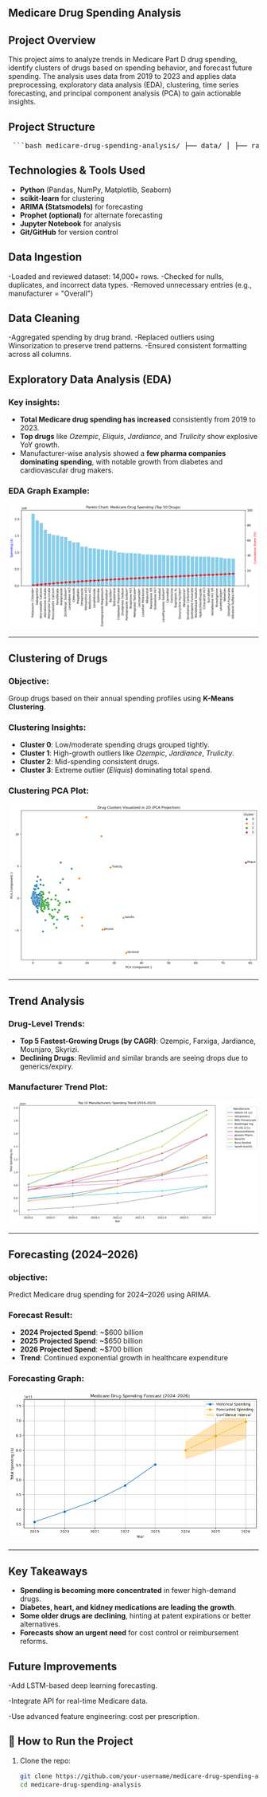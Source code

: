 
## Medicare Drug Spending Analysis

## Project Overview

This project aims to analyze trends in Medicare Part D drug spending, identify clusters of drugs based on spending behavior, and forecast future spending. The analysis uses data from 2019 to 2023 and applies data preprocessing, exploratory data analysis (EDA), clustering, time series forecasting, and principal component analysis (PCA) to gain actionable insights.

## Project Structure

<pre> ```bash medicare-drug-spending-analysis/ ├── data/ │ ├── raw/ # Original CSV files │ └── processed/ # Cleaned datasets ├── notebooks/ │ ├── 1_data_ingestion.ipynb │ ├── 2_clean_spending_data.ipynb │ ├── 3_eda.ipynb │ ├── 4_clustering.ipynb │ ├── 5_forecasting.ipynb │ └── 6_trend_analysis.ipynb ├── reports/ │ └── images/ # Result Graphs (PCA, Forecast, Clustering) ├── scripts/ ├── logs/ └── README.md ``` </pre>

##  Technologies & Tools Used

- **Python** (Pandas, NumPy, Matplotlib, Seaborn)
- **scikit-learn** for clustering
- **ARIMA (Statsmodels)** for forecasting
- **Prophet (optional)** for alternate forecasting
- **Jupyter Notebook** for analysis
- **Git/GitHub** for version control

 ## Data Ingestion
-Loaded and reviewed dataset: 14,000+ rows.
-Checked for nulls, duplicates, and incorrect data types.
-Removed unnecessary entries (e.g., manufacturer = "Overall")

## Data Cleaning
-Aggregated spending by drug brand.
-Replaced outliers using Winsorization to preserve trend patterns.
-Ensured consistent formatting across all columns.

## Exploratory Data Analysis (EDA)

### Key insights:

- **Total Medicare drug spending has increased** consistently from 2019 to 2023.
- **Top drugs** like *Ozempic*, *Eliquis*, *Jardiance*, and *Trulicity* show explosive YoY growth.
- Manufacturer-wise analysis showed a **few pharma companies dominating spending**, with notable growth from diabetes and cardiovascular drug makers.

###  EDA Graph Example:

![Total Medicare Drug Spending](reports/images/Medicare%20Drug%20Spending.png)

---

##  Clustering of Drugs

###  Objective:
Group drugs based on their annual spending profiles using **K-Means Clustering**.

###  Clustering Insights:

- **Cluster 0**: Low/moderate spending drugs grouped tightly.
- **Cluster 1**: High-growth outliers like *Ozempic*, *Jardiance*, *Trulicity*.
- **Cluster 2**: Mid-spending consistent drugs.
- **Cluster 3**: Extreme outlier (*Eliquis*) dominating total spend.

###  Clustering PCA Plot:

![Clustering PCA Plot](reports/images/clustering.png)

---

## Trend Analysis

###  Drug-Level Trends:
- **Top 5 Fastest-Growing Drugs (by CAGR)**: Ozempic, Farxiga, Jardiance, Mounjaro, Skyrizi.
- **Declining Drugs**: Revlimid and similar brands are seeing drops due to generics/expiry.

###  Manufacturer Trend Plot:

![Manufacturer Spending Trend](reports/images/manufactures%20spending%20trend.png)

---

##  Forecasting (2024–2026)

### objective:
Predict Medicare drug spending for 2024–2026 using ARIMA.

###  Forecast Result:

- **2024 Projected Spend**: ~$600 billion
- **2025 Projected Spend**: ~$650 billion
- **2026 Projected Spend**: ~$700 billion
- **Trend**: Continued exponential growth in healthcare expenditure

###  Forecasting Graph:

![Forecasting](reports/images/forecasting.png)

---

##  Key Takeaways

-  **Spending is becoming more concentrated** in fewer high-demand drugs.
- **Diabetes, heart, and kidney medications are leading the growth**.
- **Some older drugs are declining**, hinting at patent expirations or better alternatives.
- **Forecasts show an urgent need** for cost control or reimbursement reforms.

## Future Improvements

-Add LSTM-based deep learning forecasting.

-Integrate API for real-time Medicare data.

-Use advanced feature engineering: cost per prescription.

## 🚀 How to Run the Project

1. Clone the repo:
   ```bash
   git clone https://github.com/your-username/medicare-drug-spending-analysis.git
   cd medicare-drug-spending-analysis
